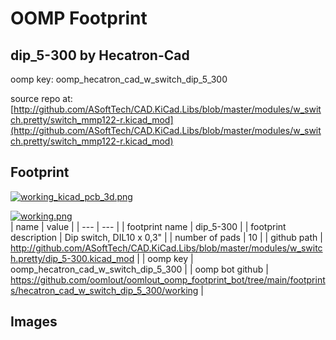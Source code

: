 # OOMP Footprint  
## dip_5-300  by Hecatron-Cad  
  
oomp key: oomp_hecatron_cad_w_switch_dip_5_300  
  
source repo at: [http://github.com/ASoftTech/CAD.KiCad.Libs/blob/master/modules/w_switch.pretty/switch_mmp122-r.kicad_mod](http://github.com/ASoftTech/CAD.KiCad.Libs/blob/master/modules/w_switch.pretty/switch_mmp122-r.kicad_mod)  
## Footprint  
  
[![working_kicad_pcb_3d.png](working_kicad_pcb_3d_600.png)](working_kicad_pcb_3d.png)  
  
[![working.png](working_600.png)](working.png)  
| name | value | 
| --- | --- | 
| footprint name | dip_5-300 | 
| footprint description | Dip switch, DIL10 x 0,3" | 
| number of pads | 10 | 
| github path | http://github.com/ASoftTech/CAD.KiCad.Libs/blob/master/modules/w_switch.pretty/dip_5-300.kicad_mod | 
| oomp key | oomp_hecatron_cad_w_switch_dip_5_300 | 
| oomp bot github | https://github.com/oomlout/oomlout_oomp_footprint_bot/tree/main/footprints/hecatron_cad_w_switch_dip_5_300/working | 
## Images  
